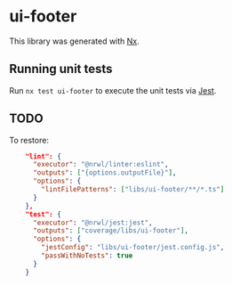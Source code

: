 # ui-footer

This library was generated with [Nx](https://nx.dev).

## Running unit tests

Run `nx test ui-footer` to execute the unit tests via [Jest](https://jestjs.io).

## TODO

To restore:

```json
    "lint": {
      "executor": "@nrwl/linter:eslint",
      "outputs": ["{options.outputFile}"],
      "options": {
        "lintFilePatterns": ["libs/ui-footer/**/*.ts"]
      }
    },
    "test": {
      "executor": "@nrwl/jest:jest",
      "outputs": ["coverage/libs/ui-footer"],
      "options": {
        "jestConfig": "libs/ui-footer/jest.config.js",
        "passWithNoTests": true
      }
    }
```